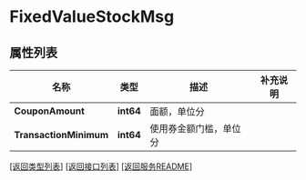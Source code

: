 # FixedValueStockMsg

## 属性列表

名称 | 类型 | 描述 | 补充说明
------------ | ------------- | ------------- | -------------
**CouponAmount** | **int64** | 面额，单位分 | 
**TransactionMinimum** | **int64** | 使用券金额门槛，单位分 | 

[\[返回类型列表\]](README.md#类型列表)
[\[返回接口列表\]](README.md#接口列表)
[\[返回服务README\]](README.md)


